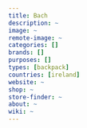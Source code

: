 ```yaml
---
title: Bach
description: ~
image: ~
remote-image: ~
categories: []
brands: []
purposes: []
types: [backpack]
countries: [ireland]
website: ~
shop: ~
store-finder: ~
about: ~
wiki: ~
---
```

